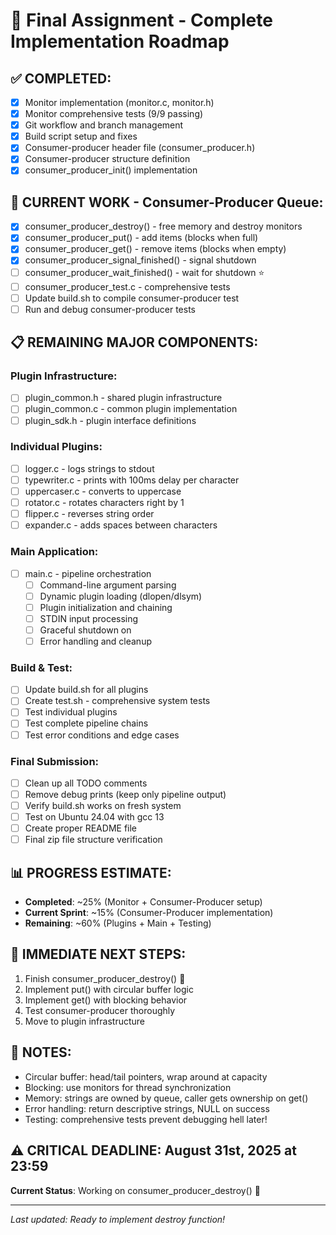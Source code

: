 # 🚀 Final Assignment - Complete Implementation Roadmap

## ✅ COMPLETED:
- [x] Monitor implementation (monitor.c, monitor.h)
- [x] Monitor comprehensive tests (9/9 passing)
- [x] Git workflow and branch management
- [x] Build script setup and fixes
- [x] Consumer-producer header file (consumer_producer.h)
- [x] Consumer-producer structure definition
- [x] consumer_producer_init() implementation 

## 🔧 CURRENT WORK - Consumer-Producer Queue:
- [x] consumer_producer_destroy() - free memory and destroy monitors
- [x] consumer_producer_put() - add items (blocks when full)
- [x] consumer_producer_get() - remove items (blocks when empty)   
- [x] consumer_producer_signal_finished() - signal shutdown 
- [ ] consumer_producer_wait_finished() - wait for shutdown ⭐
- [ ] consumer_producer_test.c - comprehensive tests
- [ ] Update build.sh to compile consumer-producer test
- [ ] Run and debug consumer-producer tests

## 📋 REMAINING MAJOR COMPONENTS:

### Plugin Infrastructure:
- [ ] plugin_common.h - shared plugin infrastructure
- [ ] plugin_common.c - common plugin implementation
- [ ] plugin_sdk.h - plugin interface definitions

### Individual Plugins:
- [ ] logger.c - logs strings to stdout
- [ ] typewriter.c - prints with 100ms delay per character
- [ ] uppercaser.c - converts to uppercase
- [ ] rotator.c - rotates characters right by 1
- [ ] flipper.c - reverses string order
- [ ] expander.c - adds spaces between characters

### Main Application:
- [ ] main.c - pipeline orchestration
  - [ ] Command-line argument parsing
  - [ ] Dynamic plugin loading (dlopen/dlsym)
  - [ ] Plugin initialization and chaining
  - [ ] STDIN input processing
  - [ ] Graceful shutdown on <END>
  - [ ] Error handling and cleanup

### Build & Test:
- [ ] Update build.sh for all plugins
- [ ] Create test.sh - comprehensive system tests
- [ ] Test individual plugins
- [ ] Test complete pipeline chains
- [ ] Test error conditions and edge cases

### Final Submission:
- [ ] Clean up all TODO comments
- [ ] Remove debug prints (keep only pipeline output)
- [ ] Verify build.sh works on fresh system
- [ ] Test on Ubuntu 24.04 with gcc 13
- [ ] Create proper README file
- [ ] Final zip file structure verification

## 📊 PROGRESS ESTIMATE:
- **Completed**: ~25% (Monitor + Consumer-Producer setup)
- **Current Sprint**: ~15% (Consumer-Producer implementation)
- **Remaining**: ~60% (Plugins + Main + Testing)

## 🎯 IMMEDIATE NEXT STEPS:
1. Finish consumer_producer_destroy() 🔨
2. Implement put() with circular buffer logic
3. Implement get() with blocking behavior
4. Test consumer-producer thoroughly
5. Move to plugin infrastructure

## 📝 NOTES:
- Circular buffer: head/tail pointers, wrap around at capacity
- Blocking: use monitors for thread synchronization
- Memory: strings are owned by queue, caller gets ownership on get()
- Error handling: return descriptive strings, NULL on success
- Testing: comprehensive tests prevent debugging hell later!

## ⚠️ CRITICAL DEADLINE: August 31st, 2025 at 23:59

**Current Status**: Working on consumer_producer_destroy() 🔧

---
*Last updated: Ready to implement destroy function!*
